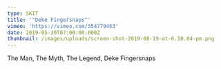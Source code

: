 ```yaml
---
type: SKIT
title: '"Deke Fingersnaps"'
vimeo: 'https://vimeo.com/354779463'
date: 2019-05-30T07:00:00.000Z
thumbnail: /images/uploads/screen-shot-2019-08-19-at-6.10.04-pm.png
---
```

The Man, The Myth, The Legend, Deke Fingersnaps
